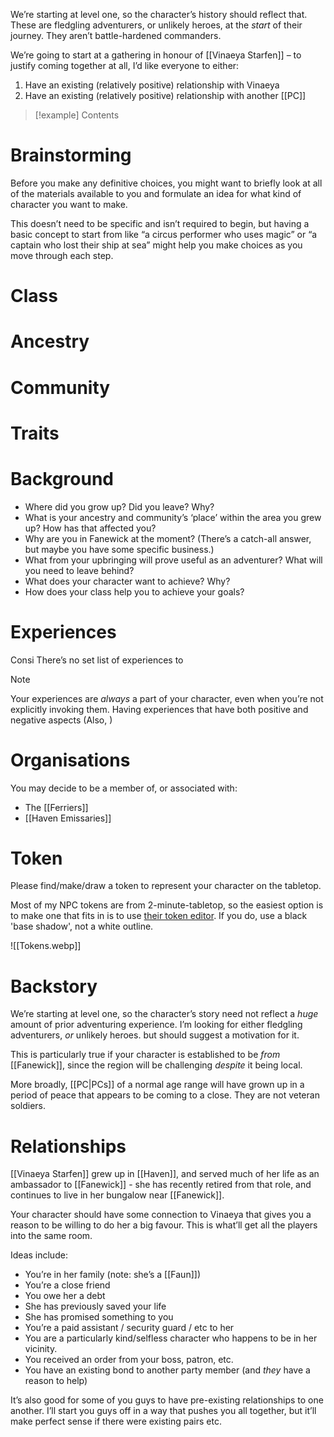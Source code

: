 
We’re starting at level one, so the character’s history should reflect that. These are fledgling adventurers, or unlikely heroes, at the *start* of their journey. They aren’t battle-hardened commanders.

We’re going to start at a gathering in honour of [[Vinaeya Starfen]] – to justify coming together at all, I’d like everyone to either:
1. Have an existing (relatively positive) relationship with Vinaeya
2. Have an existing (relatively positive) relationship with another [[PC]] 

> [!example]
> Contents

# Brainstorming
Before you make any definitive choices, you might want to briefly look at all of the materials available to you and formulate an idea for what kind of character you want to make. 

This doesn’t need to be specific and isn’t required to begin, but having a basic concept to start from like “a circus performer who uses magic” or “a captain who lost their ship at sea” might help you make choices as you move through each step.

# Class
# Ancestry
# Community
# Traits
# Background

* Where did you grow up? Did you leave? Why?
* What is your ancestry and community’s ‘place’ within the area you grew up? How has that affected you?
* Why are you in Fanewick at the moment? (There’s a catch-all answer, but maybe you have some specific business.)
* What from your upbringing will prove useful as an adventurer? What will you need to leave behind? 
* What does your character want to achieve? Why?
* How does your class help you to achieve your goals?

# Experiences
Consi
There’s no set list of experiences to 

> [!note]
> Your experiences are *always* a part of your character, even when you’re not explicitly invoking them. Having experiences that have both positive and negative aspects 
> (Also, )

#  Organisations
You may decide to be a member of, or associated with: 
* The [[Ferriers]] 
* [[Haven Emissaries]] 

# Token
Please find/make/draw a token to represent your character on the tabletop.

Most of my NPC tokens are from 2-minute-tabletop, so the easiest option is to make one that fits in is to use [their token editor](https://tools.2minutetabletop.com).  If you do, use a black 'base shadow', not a white outline.

![[Tokens.webp]]

# Backstory
We’re starting at level one, so the character’s story need not reflect a *huge* amount of prior adventuring experience. I’m looking for either fledgling adventurers, *or* unlikely heroes.  but should suggest a motivation for it. 

This is particularly true if your character is established to be *from* [[Fanewick]], since the region will be challenging *despite* it being local.

More broadly, [[PC|PCs]] of a normal age range will have grown up in a period of peace that appears to be coming to a close. They are not veteran soldiers.

# Relationships
[[Vinaeya Starfen]] grew up in [[Haven]], and served much of her life as an ambassador to [[Fanewick]] - she has recently retired from that role, and continues to live in her bungalow near [[Fanewick]].

Your character should have some connection to Vinaeya that gives you a reason to be willing to do her a big favour. This is what’ll get all the players into the same room.

Ideas include:
* You’re in her family (note: she’s a [[Faun]]) 
* You’re a close friend
* You owe her a debt
* She has previously saved your life
* She has promised something to you
* You’re a paid assistant / security guard / etc to her
* You are a particularly kind/selfless character who happens to be in her vicinity.
* You received an order from your boss, patron, etc.
* You have an existing bond to another party member (and *they* have a reason to help)

It’s also good for some of you guys to have pre-existing relationships to one another. I’ll start you guys off in a way that pushes you all together, but it’ll make perfect sense if there were existing pairs etc. 